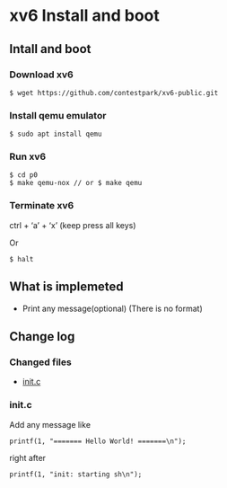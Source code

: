 # xv6 Install and boot


## Intall and boot

### Download xv6

```
$ wget https://github.com/contestpark/xv6-public.git
```

### Install qemu emulator

```
$ sudo apt install qemu
```

### Run xv6

```
$ cd p0
$ make qemu-nox // or $ make qemu
```

### Terminate xv6

ctrl + ‘a’ + ‘x’ (keep press all keys)

Or

```
$ halt
```

## What is implemeted

- Print any message(optional) (There is no format)


## Change log
### Changed files
- [init.c](#initc)


### init.c

Add any message like

```
printf(1, "======= Hello World! =======\n");
```

right after

```
printf(1, "init: starting sh\n");
```


